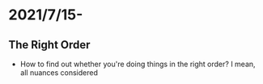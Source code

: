 # 2021/7/15-
## The Right Order
- How to find out whether you're doing things in the right order? I mean, all nuances considered